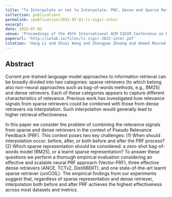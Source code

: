 ```yaml
---
title: "To Interpolate or not to Interpolate: PRF, Dense and Sparse Retrievers"
collection: publications
permalink: /publication/2022-07-01-li-sigir-inter
excerpt: 
date: 2022-07-01
venue: 'Proceedings of the 45th International ACM SIGIR Conference on Research and Development in Information Retrieval (SIGIR' 22)'
paperurl: 'http://ielab.io/files/li-sigir-2022-inter.pdf'
citation: 'Hang Li and Shuai Wang and Shengyao Zhuang and Ahmed Mourad and xueguang-ma and jimmy-lin and Guido Zuccon. 2022. To Interpolate or not to Interpolate: PRF, Dense and Sparse Retrievers. In Proceedings of the 45th International ACM SIGIR Conference on Research and Development in Information Retrieval (SIGIR' 22).'
---
```

## Abstract

Current pre-trained language model approaches to information retrieval can be broadly divided into two categories: sparse retrievers (to which belong also non-neural approaches such as bag-of-words methods, e.g., BM25) and dense retrievers. Each of these categories appears to capture different characteristics of relevance. Previous work has investigated how relevance signals from sparse retrievers could be combined with those from dense retrievers via interpolation. Such interpolation would generally lead to higher retrieval effectiveness.

In this paper we consider the problem of combining the relevance signals from sparse and dense retrievers in the context of Pseudo Relevance Feedback (PRF). This context poses two key challenges: (1) When should interpolation occur: before, after, or both before and after the PRF process? (2) Which sparse representation should be considered: a zero-shot bag-of-words model (BM25), or a learnt sparse representation? To answer these questions we perform a thorough empirical evaluation considering an effective and scalable neural PRF approach (Vector-PRF), three effective dense retrievers (ANCE, TCTv2, DistillBERT), and one state-of-the-art learnt sparse retriever (uniCOIL). The empirical findings from our experiments suggest that, regardless of sparse representation and dense retriever, interpolation both before and after PRF achieves the highest effectiveness across most datasets and metrics.